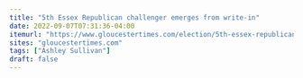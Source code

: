 ```yaml
---
title: "5th Essex Republican challenger emerges from write-in"
date: 2022-09-07T07:31:36-04:00
itemurl: "https://www.gloucestertimes.com/election/5th-essex-republican-challenger-emerges-from-write-in/article_917c5b3c-2ef1-11ed-9fdf-1719f22a871b.html"
sites: "gloucestertimes.com"
tags: ["Ashley Sullivan"]
draft: false
---
```


